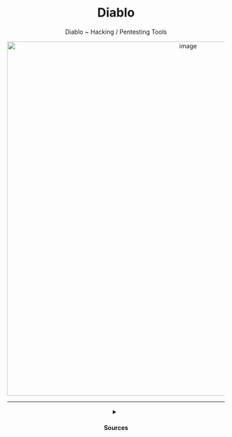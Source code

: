 <div align="center">

# Diablo
Diablo ~ Hacking / Pentesting Tools

<img width="822" alt="image" src="https://user-images.githubusercontent.com/51442719/169499979-01bff027-ed81-47f9-9663-2ba13a21b2fe.png">

  </div>


---

<details>
  <summary align="center">
    <h4> Sources </h4>
  </summary>
  

  - Tools:
    - [HacKing](https://github.com/Anlominus/HacKing)
    - [PenTest](https://github.com/Anlominus/PenTest)

  - Cheat Sheets:
    - [CheatSheets](https://github.com/Anlominus/CheatSheets)
  
  
</details>
    
